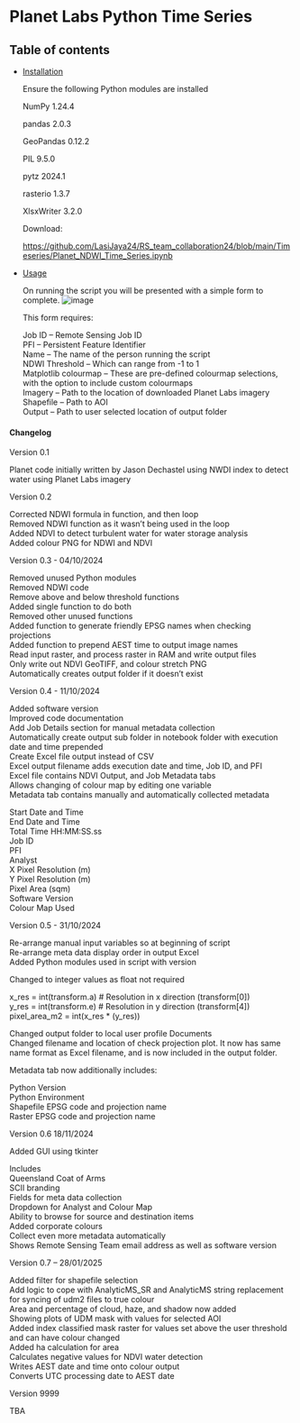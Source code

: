 # Planet Labs Python Time Series

## Table of contents

- [Installation](#installation)

    Ensure the following Python modules are installed

    NumPy	    1.24.4
  
    pandas	    2.0.3
  
    GeoPandas	0.12.2
  
    PIL	        9.5.0
  
    pytz	    2024.1
  
    rasterio	1.3.7
  
    XlsxWriter	3.2.0
  
  
    Download:

    https://github.com/LasiJaya24/RS_team_collaboration24/blob/main/Timeseries/Planet_NDWI_Time_Series.ipynb
    
 - [Usage](#usage)

    On running the script you will be presented with a simple form to complete.
   ![image](https://github.com/user-attachments/assets/2991ed3c-1b74-4506-8066-9f5efcc0a77b)


    This form requires:

    Job ID – Remote Sensing Job ID  
    PFI – Persistent Feature Identifier  
    Name – The name of the person running the script  
    NDWI Threshold – Which can range from -1 to 1  
    Matplotlib colourmap – These are pre-defined colourmap selections, with the option to include custom colourmaps  
    Imagery – Path to the location of downloaded Planet Labs imagery  
    Shapefile – Path to AOI  
    Output – Path to user selected location of output folder  



#### Changelog

Version 0.1

Planet code initially written by Jason Dechastel using NWDI index to detect water using Planet Labs imagery

Version 0.2

Corrected NDWI formula in function, and then loop  
Removed NDWI function as it wasn’t being used in the loop  
Added NDVI to detect turbulent water for water storage analysis  
Added colour PNG for NDWI and NDVI


Version 0.3 - 04/10/2024

Removed unused Python modules  
Removed NDWI code  
Remove above and below threshold functions  
Added single function to do both  
Removed other unused functions  
Added function to generate friendly EPSG names when checking projections  
Added function to prepend AEST time to output image names  
Read input raster, and process raster in RAM and write output files  
Only write out NDVI GeoTIFF, and colour stretch PNG  
Automatically creates output folder if it doesn’t exist  


Version 0.4 - 11/10/2024

Added software version  
Improved code documentation  
Add Job Details section for manual metadata collection  
Automatically create output sub folder in notebook folder with execution date and time prepended  
Create Excel file output instead of CSV  
Excel output filename adds execution date and time, Job ID, and PFI  
Excel file contains NDVI Output, and Job Metadata tabs  
Allows changing of colour map by editing one variable  
Metadata tab contains manually and automatically collected metadata

Start Date and Time  
End Date and Time  
Total Time HH:MM:SS.ss  
Job ID  
PFI  
Analyst  
X Pixel Resolution (m)  
Y Pixel Resolution (m)  
Pixel Area (sqm)  
Software Version  
Colour Map Used  

Version 0.5 - 31/10/2024

Re-arrange manual input variables so at beginning of script  
Re-arrange meta data display order in output Excel  
Added Python modules used in script with version  

Changed to integer values as float not required  

x_res = int(transform.a)  # Resolution in x direction (transform[0])  
y_res = int(transform.e)  # Resolution in y direction (transform[4])  
pixel_area_m2 = int(x_res * (y_res))  

Changed output folder to local user profile Documents  
Changed filename and location of check projection plot. It now has same name format as Excel filename, and is now included in the output folder.  


Metadata tab now additionally includes:

Python Version  
Python Environment  
Shapefile EPSG code and projection name  
Raster EPSG code and projection name  


Version 0.6 18/11/2024

Added GUI using tkinter

Includes  
Queensland Coat of Arms  
SCII branding  
Fields for meta data collection  
Dropdown for Analyst and Colour Map  
Ability to browse for source and destination items  
Added corporate colours  
Collect even more metadata automatically  
Shows Remote Sensing Team email address as well as software version  


Version 0.7 – 28/01/2025 

Added filter for shapefile selection  
Add logic to cope with AnalyticMS_SR and AnalyticMS string replacement for syncing of udm2 files to true colour  
Area and percentage of cloud, haze, and shadow now added  
Showing plots of UDM mask with values for selected AOI  
Added index classified mask raster for values set above the user threshold and can have colour changed  
Added ha calculation for area  
Calculates negative values for NDVI water detection  
Writes AEST date and time onto colour output  
Converts UTC processing date to AEST date  

Version 9999

TBA
